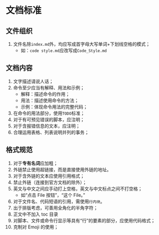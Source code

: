 # 文档标准

## 文件组织

1. 文件名除`index.md`外，均应写成首字母大写单词+下划线空格的模式；
   - 如：`code style.md`应改写成`Code_Style.md`

## 文档内容

1. 文字描述请说人话；
3. 命令至少应当有解释、用法和示例；
   - 解释：描述命令的作用；
   - 用法：描述使用命令的方法；
   - 示例：体现命令用法的完整代码；
3. 在命令的用法部分，使用`TODO`标准；
4. 对于有可预见错误的脚本，应注明；
5. 对于含报错信息的文本，应注明；
6. 合理运用表格、列表说明并列的事务；

## 格式规范

1. 对于**专有名词**应加粗；
2. 外链禁止使用超链接，而是直接使用外链的地址。
3. 对于含外链的文本应使用引用格式；
4. 禁止外链（连接到官方文档的除外）；
5. 英文与中文之间应手动打上空格，英文与中文标点之间不打空格；
   - 如“点击 File 按钮”，“这个 File。”    
6. 对于文件名、代码短语的引用，需使用`行内块`。
7. 出于排版考虑，可善用全角化的半角字符；
8. 正文中不加入 toc 目录
9. 对脚本、文件或命令行显示等具有“行”的要素的部分，应使用代码格式；
10. 克制对 Emoji 的使用；